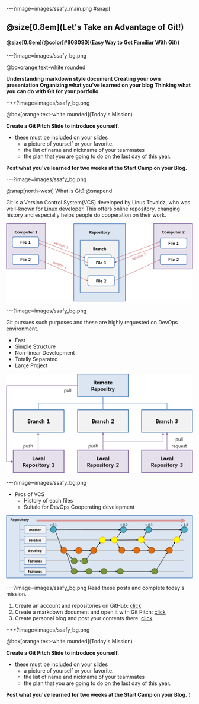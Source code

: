 ---?image=images/ssafy_main.png
#snap[
## @size[0.8em](Let's Take an Advantage of Git!)

#### @size[0.8em](@color[#808080](Easy Way to Get Familiar With Git))

---?image=images/ssafy_bg.png

@box[orange text-white rounded](Goal)

**Understanding markdown style document**
**Creating your own presentation**
**Organizing what you've learned on your blog**
**Thinking what you can do with Git for your portfolio**

+++?image=images/ssafy_bg.png

@box[orange text-white rounded](Today's Mission)

**Create a Git Pitch Slide to introduce yourself.**
  * these must be included on your slides
    * a picture of yourself or your favorite.
    * the list of name and nickname of your teammates
    * the plan that you are going to do on the last day of this year.

**Post what you've learned for two weeks at the Start Camp on your Blog.**

---?image=images/ssafy_bg.png

@snap[north-west]
What is Git?
@snapend

Git is a Version Control System(VCS) developed by Linus Tovaldz, who was well-known for Linux developer.
This offers online repository, changing history and especially helps people do cooperation on their work.

![What is Git](images/what_is_git.png)

---?image=images/ssafy_bg.png

Git pursues such purposes and these are highly requested on DevOps environment.
  - Fast
  - Simple Structure
  - Non-linear Development
  - Totally Separated
  - Large Project
  
![Purpose of Git](images/purpose_of_git.png)
 
---?image=images/ssafy_bg.png
 
* Pros of VCS
  - History of each files
  - Suitale for DevOps Cooperating development
   
![Pros of VCS](images/pros_of_vcs.png)
 
---?image=images/ssafy_bg.png
Read these posts and complete today's mission.

1. Create an account and repositories on GitHub: [click](https://nugunacoding.github.io/Join-GitHub)
2. Create a markdown document and open it with Git Pitch: [click](https://nugunacoding.github.io/Slideshow-with-GitPitch)
3. Create personal blog and post your contents there: [click](https://nugunacoding.github.io/Create-Personal-Blog)

+++?image=images/ssafy_bg.png

@box[orange text-white rounded](Today's Mission)

**Create a Git Pitch Slide to introduce yourself.**
  * these must be included on your slides
    * a picture of yourself or your favorite.
    * the list of name and nickname of your teammates
    * the plan that you are going to do on the last day of this year.

**Post what you've learned for two weeks at the Start Camp on your Blog.**
)
